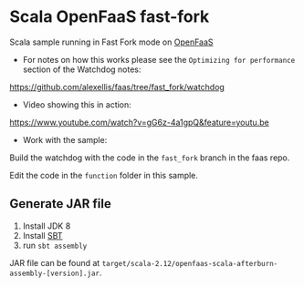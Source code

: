 # Scala OpenFaaS fast-fork

Scala sample running in Fast Fork mode on [OpenFaaS](openfaas.com)

* For notes on how this works please see the `Optimizing for performance` section of the Watchdog notes:

https://github.com/alexellis/faas/tree/fast_fork/watchdog

* Video showing this in action:

https://www.youtube.com/watch?v=gG6z-4a1gpQ&feature=youtu.be

* Work with the sample:

Build the watchdog with the code in the `fast_fork` branch in the faas repo.

Edit the code in the `function` folder in this sample.

## Generate JAR file

1. Install JDK 8
2. Install [SBT](http://www.scala-sbt.org/download.html)
3. run `sbt assembly`

JAR file can be found at `target/scala-2.12/openfaas-scala-afterburn-assembly-[version].jar`.
